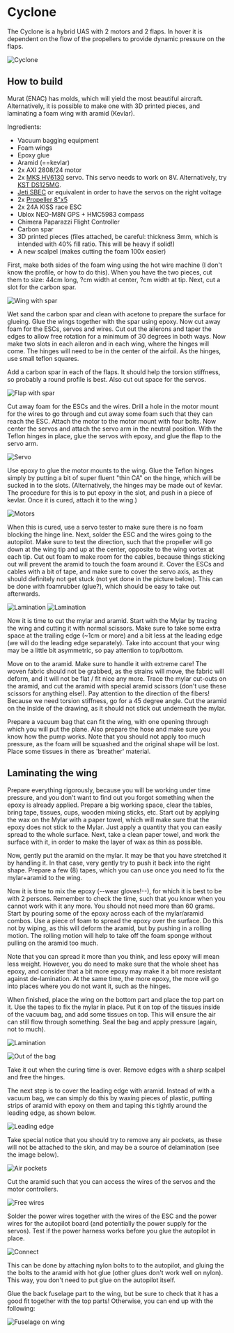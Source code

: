 # Cyclone

The Cyclone is a hybrid UAS with 2 motors and 2 flaps. In hover it is dependent on the flow of the propellers to provide dynamic pressure on the flaps.

![Cyclone](https://github.com/tudelft/mavlab/raw/master/photos/drones/cyclone/cyclone.jpg)

## How to build

Murat (ENAC) has molds, which will yield the most beautiful aircraft. Alternatively, it is possible to make one with 3D printed pieces, and laminating a foam wing with aramid (Kevlar).

Ingredients:
* Vacuum bagging equipment
* Foam wings
* Epoxy glue
* Aramid (==kevlar)
* 2x AXI 2808/24 motor
* 2x [MKS HV6130](https://www.hyperflight.co.uk/products.asp?code=MKS-HV6130) servo. This servo needs to work on 8V. Alternatively, try [KST DS125MG](https://www.hyperflight.co.uk/products.asp?code=KST-DS125MG&name=kst-ds125mg-wing-servo-7-0kg-cm-0-12s-27g-10mm).
* [Jeti SBEC](http://www.jetimodel.com/en/katalog/Accessories/BEC-Regulators-Switches/@produkt/SBEC/) or equivalent in order to have the servos on the right voltage
* 2x [Propeller 8"x5](https://flyduino.net/HQProp-8x5B-2032cm-Bullnose-Propeller-Set-black-4-pcs-glass-reinforced)
* 2x 24A KISS race ESC
* Ublox NEO-M8N GPS + HMC5983 compass
* Chimera Paparazzi Flight Controller
* Carbon spar
* 3D printed pieces (files attached, be careful: thickness 3mm, which is intended with 40% fill ratio. This will be heavy if solid!)
* A new scalpel (makes cutting the foam 100x easier)

First, make both sides of the foam wing using the hot wire machine (I don't know the profile, or how to do this). When you have the two pieces, cut them to size: 44cm long, ?cm width at center, ?cm width at tip. Next, cut a slot for the carbon spar.


![Wing with spar](https://github.com/tudelft/mavlab/raw/master/photos/drones/cyclone/wing_with_spar.jpg)


Wet sand the carbon spar and clean with acetone to prepare the surface for glueing. Glue the wings together with the spar using epoxy. Now cut away foam for the ESCs, servos and wires. Cut out the ailerons and taper the edges to allow free rotation for a minimum of 30 degrees in both ways. Now make two slots in each aileron and in each wing, where the hinges will come. The hinges will need to be in the center of the airfoil. As the hinges, use small teflon squares.

Add a carbon spar in each of the flaps. It should help the torsion stiffness, so probably a round profile is best. Also cut out space for the servos.

![Flap with spar](https://github.com/tudelft/mavlab/raw/master/photos/drones/cyclone/flap_with_spar.jpg)


Cut away foam for the ESCs and the wires.
Drill a hole in the motor mount for the wires to go through and cut away some foam such that they can reach the ESC.
Attach the motor to the motor mount with four bolts.
Now center the servos and attach the servo arm in the neutral position. 
With the Teflon hinges in place, glue the servos with epoxy, and glue the flap to the servo arm.

![Servo](https://github.com/tudelft/mavlab/raw/master/photos/drones/cyclone/servo.jpg)

Use epoxy to glue the motor mounts to the wing.
Glue the Teflon hinges simply by putting a bit of super fluent "thin CA" on the hinge, which will be sucked in to the slots. (Alternatively, the hinges may be made out of kevlar. The procedure for this is to put epoxy in the slot, and push in a piece of kevlar. Once it is cured, attach it to the wing.)

![Motors](https://github.com/tudelft/mavlab/raw/master/photos/drones/cyclone/motors_attached.jpg)


When this is cured, use a servo tester to make sure there is no foam blocking the hinge line.
Next, solder the ESC and the wires going to the autopilot.
Make sure to test the direction, such that the propeller will go down at the wing tip and up at the center, opposite to the wing vortex at each tip.
Cut out foam to make room for the cables, because things sticking out will prevent the aramid to touch the foam around it.
Cover the ESCs and cables with a bit of tape, and make sure to cover the servo axis, as they should definitely not get stuck (not yet done in the picture below).
This can be done with foamrubber (glue?), which should be easy to take out afterwards.

![Lamination](https://github.com/tudelft/mavlab/raw/master/photos/drones/cyclone/prepare_lamination2.jpg)
![Lamination](https://github.com/tudelft/mavlab/raw/master/photos/drones/cyclone/prepare_lamination.jpg)


Now it is time to cut the mylar and aramid.
Start with the Mylar by tracing the wing and cutting it with normal scissors.
Make sure to take some extra space at the trailing edge (~1cm or more) and a bit less at the leading edge (we will do the leading edge separately).
Take into account that your wing may be a little bit asymmetric, so pay attention to top/bottom.

Move on to the aramid.
Make sure to handle it with extreme care!
The woven fabric should not be grabbed, as the strains will move, the fabric will deform, and it will not be flat / fit nice any more.
Trace the mylar cut-outs on the aramid, and cut the aramid with special aramid scissors (don't use these scissors for anything else!).
Pay attention to the direction of the fibers!
Because we need torsion stiffness, go for a 45 degree angle.
Cut the aramid on the inside of the drawing, as it should not stick out underneath the mylar.

Prepare a vacuum bag that can fit the wing, with one opening through which you will put the plane.
Also prepare the hose and make sure you know how the pump works.
Note that you should not apply too much pressure, as the foam will be squashed and the original shape will be lost.
Place some tissues in there as 'breather' material.

## Laminating the wing

Prepare everything rigorously, because you will be working under time pressure, and you don't want to find out you forgot something when the epoxy is already applied.
Prepare a big working space, clear the tables, bring tape, tissues, cups, wooden mixing sticks, etc.
Start out by applying the wax on the Mylar with a paper towel, which will make sure that the epoxy does not stick to the Mylar.
Just apply a quantity that you can easily spread to the whole surface.
Next, take a clean paper towel, and work the surface with it, in order to make the layer of wax as thin as possible.

Now, gently put the aramid on the mylar.
It may be that you have stretched it by handling it.
In that case, very gently try to push it back into the right shape.
Prepare a few (8) tapes, which you can use once you need to fix the mylar+aramid to the wing.

Now it is time to mix the epoxy (--wear gloves!--), for which it is best to be with 2 persons.
Remember to check the time, such that you know when you cannot work with it any more.
You should not need more than 60 grams.
Start by pouring some of the epoxy across each of the mylar/aramid combos.
Use a piece of foam to spread the epoxy over the surface.
Do this not by wiping, as this will deform the aramid, but by pushing in a rolling motion.
The rolling motion will help to take off the foam sponge without pulling on the aramid too much.

Note that you can spread it more than you think, and less epoxy will mean less weight.
However, you do need to make sure that the whole sheet has epoxy, and consider that a bit more epoxy may make it a bit more resistant against de-lamination.
At the same time, the more epoxy, the more will go into places where you do not want it, such as the hinges.

When finished, place the wing on the bottom part and place the top part on it.
Use the tapes to fix the mylar in place.
Put it on top of the tissues inside of the vacuum bag, and add some tissues on top.
This will ensure the air can still flow through something.
Seal the bag and apply pressure (again, not to much).

![Lamination](https://github.com/tudelft/mavlab/raw/master/photos/drones/cyclone/lamination.jpg)

![Out of the bag](https://github.com/tudelft/mavlab/raw/master/photos/drones/cyclone/out_of_bag.jpg)


Take it out when the curing time is over.
Remove edges with a sharp scalpel and free the hinges.

The next step is to cover the leading edge with aramid.
Instead of with a vacuum bag, we can simply do this by waxing pieces of plastic, putting strips of aramid with epoxy on them and taping this tightly around the leading edge, as shown below.

![Leading edge](https://github.com/tudelft/mavlab/raw/master/photos/drones/cyclone/leading_edge.jpg)


Take special notice that you should try to remove any air pockets, as these will not be attached to the skin, and may be a source of delamination (see the image below).

![Air pockets](https://github.com/tudelft/mavlab/raw/master/photos/drones/cyclone/airpockets.jpg)


Cut the aramid such that you can access the wires of the servos and the motor controllers.

![Free wires](https://github.com/tudelft/mavlab/raw/master/photos/drones/cyclone/free_wires.jpg)

Solder the power wires together with the wires of the ESC and the power wires for the autopilot board (and potentially the power supply for the servos).
Test if the power harness works before you glue the autopilot in place.

![Connect](https://github.com/tudelft/mavlab/raw/master/photos/drones/cyclone/connect.jpg)

This can be done by attaching nylon bolts to to the autopilot, and gluing the the bolts to the aramid with hot glue (other glues don't work well on nylon).
This way, you don't need to put glue on the autopilot itself.

Glue the back fuselage part to the wing, but be sure to check that it has a good fit together with the top parts!
Otherwise, you can end up with the following:

![Fuselage on wing](https://github.com/tudelft/mavlab/raw/master/photos/drones/cyclone/fuse_glue_on_wing.jpg)

